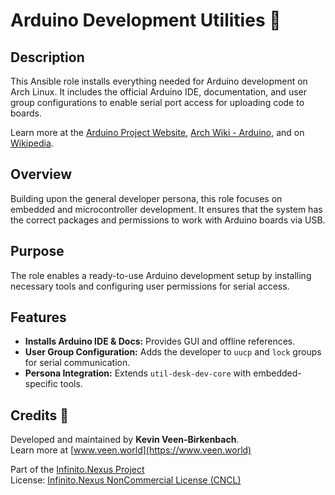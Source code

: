 # Arduino Development Utilities 🔌

## Description

This Ansible role installs everything needed for Arduino development on Arch Linux. It includes the official Arduino IDE, documentation, and user group configurations to enable serial port access for uploading code to boards.

Learn more at the [Arduino Project Website](https://www.arduino.cc/), [Arch Wiki - Arduino](https://wiki.archlinux.org/title/Arduino), and on [Wikipedia](https://en.wikipedia.org/wiki/Arduino).

## Overview

Building upon the general developer persona, this role focuses on embedded and microcontroller development. It ensures that the system has the correct packages and permissions to work with Arduino boards via USB.

## Purpose

The role enables a ready-to-use Arduino development setup by installing necessary tools and configuring user permissions for serial access.

## Features

- **Installs Arduino IDE & Docs:** Provides GUI and offline references.
- **User Group Configuration:** Adds the developer to `uucp` and `lock` groups for serial communication.
- **Persona Integration:** Extends `util-desk-dev-core` with embedded-specific tools.

## Credits 📝

Developed and maintained by **Kevin Veen-Birkenbach**.  
Learn more at [www.veen.world](https://www.veen.world)

Part of the [Infinito.Nexus Project](https://s.infinito.nexus/code)  
License: [Infinito.Nexus NonCommercial License (CNCL)](https://s.infinito.nexus/license)
